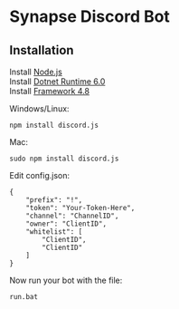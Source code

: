 # Synapse Discord Bot
## Installation
Install [Node.js](https://nodejs.org/dist/v16.17.1/)<br>
Install [Dotnet Runtime 6.0](https://dotnet.microsoft.com/en-us/download/dotnet/6.0)<br>
Install [Framework 4.8](https://dotnet.microsoft.com/en-us/download/dotnet-framework/net48)<br>

Windows/Linux:
```
npm install discord.js
```
Mac:
```
sudo npm install discord.js
```

Edit config.json:
```
{
    "prefix": "!",
    "token": "Your-Token-Here",
	"channel": "ChannelID",
	"owner": "ClientID",
	"whitelist": [
		"ClientID", 
		"ClientID"
	]
}
```

Now run your bot with the file:
```
run.bat
```
